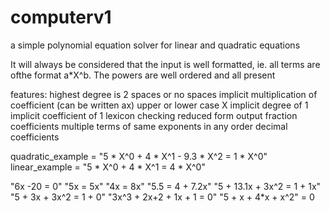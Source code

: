 # computerv1

a simple polynomial equation solver for linear and quadratic equations

It will always be considered that the input is well formatted, ie.  all terms are ofthe format a*X^b. The powers are well ordered and all present

features:
    highest degree is 2
    spaces or no spaces
    implicit multiplication of coefficient (can be written ax)
    upper or lower case X
    implicit degree of 1
    implicit coefficient of 1
    lexicon checking
    reduced form output
    fraction coefficients
    multiple terms of same exponents in any order
    decimal coefficients

quadratic_example = "5 * X^0 + 4 * X^1 - 9.3 * X^2 = 1 * X^0"
linear_example =  "5 * X^0 + 4 * X^1 = 4 * X^0"

"6x -20 = 0"
"5x = 5x"
"4x = 8x"
"5.5 = 4 + 7.2x"
"5 + 13.1x + 3x^2 = 1 + 1x"
"5 + 3x + 3x^2 = 1 + 0"
"3x^3 + 2x+2 + 1x + 1 = 0"
"5 + x + 4*x + x^2" = 0
